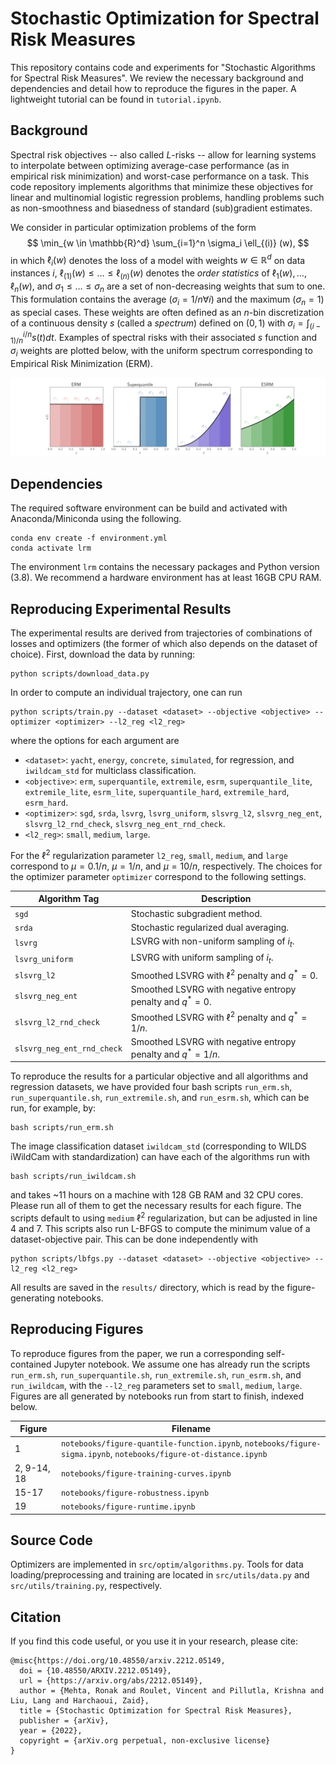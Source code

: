 # Stochastic Optimization for Spectral Risk Measures

This repository contains code and experiments for "Stochastic Algorithms for Spectral Risk Measures". We review the necessary background and dependencies and detail how to reproduce the figures in the paper. A lightweight tutorial can be found in `tutorial.ipynb`.

## Background

Spectral risk objectives -- also called $L$-risks -- allow for learning systems to interpolate between optimizing average-case performance (as in empirical risk minimization) and worst-case performance on a task. This code repository implements algorithms that minimize these objectives for linear and multinomial logistic regression problems, handling problems such as non-smoothness and biasedness of standard (sub)gradient estimates. 

We consider in particular optimization problems of the form
$$ \min_{w \in \mathbb{R}^d} \sum_{i=1}^n \sigma_i \ell_{(i)} (w), $$
in which $\ell_i(w)$ denotes the loss of a model with weights $w \in \mathbb{R}^d$ on data instances $i$, $\ell_{(1)}(w) \leq \ldots \leq \ell_{(n)}(w)$ denotes the *order statistics* of $\ell_1(w), \ldots, \ell_n(w)$, and $\sigma_1 \leq \ldots \leq \sigma_n$ are a set of non-decreasing weights that sum to one. This formulation contains the average $(\sigma_i = 1/n \forall i)$ and the maximum $(\sigma_n = 1)$ as special cases. These weights are often defined as an $n$-bin discretization of a continuous density $s$ (called a *spectrum*) defined on $(0, 1)$ with $\sigma_i = \int_{(i-1)/n}^{i/n} s(t) dt$. Examples of spectral risks with their associated $s$ function and $\sigma_i$ weights are plotted below, with the uniform spectrum corresponding to Empirical Risk Minimization (ERM).

![Sigmas](figures/sigma.png)

## Dependencies

The required software environment can be build and activated with Anaconda/Miniconda using the following.
```
conda env create -f environment.yml
conda activate lrm
```
The environment `lrm` contains the necessary packages and Python version (3.8). We recommend a hardware environment has at least 16GB CPU RAM.

## Reproducing Experimental Results

The experimental results are derived from trajectories of combinations of losses and optimizers (the former of which also depends on the dataset of choice). First, download the data by running:
```
python scripts/download_data.py
```
In order to compute an individual trajectory, one can run
```
python scripts/train.py --dataset <dataset> --objective <objective> --optimizer <optimizer> --l2_reg <l2_reg>
```
where the options for each argument are
- `<dataset>`: `yacht`, `energy`, `concrete`, `simulated`, for regression, and `iwildcam_std` for multiclass classification.
- `<objective>`: `erm`, `superquantile`, `extremile`, `esrm`, `superquantile_lite`, `extremile_lite`, `esrm_lite`, `superquantile_hard`, `extremile_hard`, `esrm_hard`.
- `<optimizer>`: `sgd`, `srda`, `lsvrg`, `lsvrg_uniform`, `slsvrg_l2`, `slsvrg_neg_ent`, `slsvrg_l2_rnd_check`, `slsvrg_neg_ent_rnd_check`.
- `<l2_reg>`: `small`, `medium`, `large`.

For the $\ell^2$ regularization parameter `l2_reg`, `small`, `medium`, and `large` correspond to $\mu = 0.1/n$, $\mu = 1/n$, and $\mu = 10/n$, respectively. The choices for the optimizer parameter `optimizer` correspond to the following settings.

| Algorithm Tag      | Description |
| ----------- | ----------- |
| `sgd`      | Stochastic subgradient method.       |
| `srda`   | Stochastic regularized dual averaging.        |
| `lsvrg`   | LSVRG with non-uniform sampling of $i_t$.        |
| `lsvrg_uniform`   | LSVRG with uniform sampling of $i_t$.       |
| `slsvrg_l2`   | Smoothed LSVRG with $\ell^2$ penalty and $q^* = 0$.    |
| `slsvrg_neg_ent`   | Smoothed LSVRG with negative entropy penalty and $q^* = 0$.        |
| `slsvrg_l2_rnd_check`   | Smoothed LSVRG with $\ell^2$ penalty and $q^* = 1/n$.        |
| `slsvrg_neg_ent_rnd_check`   | Smoothed LSVRG with negative entropy penalty and $q^* = 1/n$.      |

To reproduce the results for a particular objective and all algorithms and regression datasets, we have provided four bash scripts `run_erm.sh`, `run_superquantile.sh`, `run_extremile.sh`, and `run_esrm.sh`, which can be run, for example, by:
```
bash scripts/run_erm.sh
```
The image classification dataset `iwildcam_std` (corresponding to WILDS iWildCam with standardization) can have each of the algorithms run with
```
bash scripts/run_iwildcam.sh
```
and takes ~11 hours on a machine with 128 GB RAM and 32 CPU cores. Please run all of them to get the necessary results for each figure. The scripts default to using `medium` $\ell^2$ regularization, but can be adjusted in line 4 and 7. This scripts also run L-BFGS to compute the minimum value of a dataset-objective pair. This can be done independently with
```
python scripts/lbfgs.py --dataset <dataset> --objective <objective> --l2_reg <l2_reg>
```
All results are saved in the `results/` directory, which is read by the figure-generating notebooks. 

## Reproducing Figures

To reproduce figures from the paper, we run a corresponding self-contained Jupyter notebook. We assume one has already run the scripts `run_erm.sh`, `run_superquantile.sh`, `run_extremile.sh`, `run_esrm.sh`, and `run_iwildcam`, with the `--l2_reg` parameters set to `small`, `medium`, `large`. Figures are all generated by notebooks run from start to finish, indexed below.

| Figure      | Filename |
| ----------- | ----------- |
| 1   | `notebooks/figure-quantile-function.ipynb`, `notebooks/figure-sigma.ipynb`, `notebooks/figure-ot-distance.ipynb`       |
| 2, 9-14, 18   | `notebooks/figure-training-curves.ipynb`       |
| 15-17 |  `notebooks/figure-robustness.ipynb`       |
| 19 |  `notebooks/figure-runtime.ipynb`       |


## Source Code

Optimizers are implemented in `src/optim/algorithms.py`. Tools for data loading/preprocessing and training are located in `src/utils/data.py` and `src/utils/training.py`, respectively.

## Citation

If you find this code useful, or you use it in your research, please cite:
```
@misc{https://doi.org/10.48550/arxiv.2212.05149,
  doi = {10.48550/ARXIV.2212.05149},
  url = {https://arxiv.org/abs/2212.05149},
  author = {Mehta, Ronak and Roulet, Vincent and Pillutla, Krishna and Liu, Lang and Harchaoui, Zaid},
  title = {Stochastic Optimization for Spectral Risk Measures},
  publisher = {arXiv},
  year = {2022},
  copyright = {arXiv.org perpetual, non-exclusive license}
}
```
